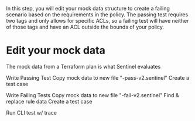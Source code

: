 In this step, you will edit your mock data structure to create a failing scenario based on the requirements in the policy. The passing test requires two tags and only allows for specific ACLs, so a failing test will have neither of those tags and have an ACL outside the bounds of your policy.

# Edit your mock data

The mock data from a Terraform plan is what Sentinel evaluates 

Write Passing Test
Copy mock data to new file "-pass-v2.sentinel"
Create a test case

Write Failing Tests
Copy mock data to new file "-fail-v2.sentinel"
Find & replace rule data
Create a test case

Run CLI test w/ trace